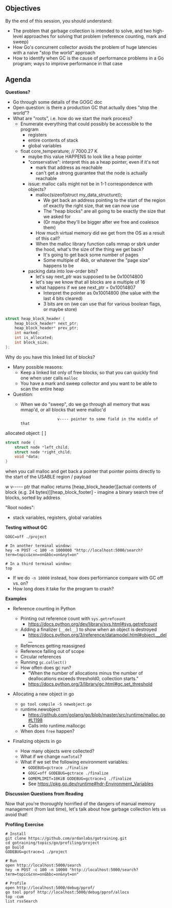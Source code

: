 ## Objectives

By the end of this session, you should understand:

- The problem that garbage collection is intended to solve, and two high-level approaches for solving that problem (reference counting, mark and sweep)
- How Go's concurrent collector avoids the problem of huge latencies with a naive "stop the world" approach
- How to identify when GC is the cause of performance problems in a Go program; ways to improve performance in that case

## Agenda

**Questions?**

- Go through some details of the GOGC doc
- Open question: is there a production GC that actually does "stop the world"?
- What are "roots", i.e. how do we start the mark process?
	- Enumerate everything that could possibly be accessible to the program
		- registers
		- entire contents of stack
		- global variables
	- float core_temperature; // 7000.27 K
		- maybe this value HAPPENS to look like a heap pointer
		- "conservative": interpret this as a heap pointer, even if it's not
			- mark that address as reachable
			- can't get a strong guarantee that the node is actually reachable
		- issue: malloc calls might not be in 1-1 correspondence with objects?
			- malloc(sizeof(struct my_data_structure));
				- We get back an address pointing to the start of the region of exactly the right size, that we can now use
				- The "heap blocks" are all going to be exactly the size that we asked for
				- (Or maybe they'll be bigger after we free and coalesce them)
			- How much virtual memory did we get from the OS as a result of this call?
			- When the malloc library function calls mmap or sbrk under the hood, what's the size of the thing we get back?
				- It's going to get back some number of pages
				- Some multiple of 4kb, or whatever the "page size" happens to be
		- packing data into low-order bits?
			- let's say next_ptr was supposed to be 0x10014800
			- let's say we know that all blocks are a multiple of 16
			- what happens if we see next_ptr = 0x10014807
				- Interpret the pointer as 0x10014800 (the value with the last 4 bits cleared)
				- 3 bits are on (we can use that for various boolean flags, or maybe store)

```c
struct heap_block_header {
	heap_block_header* next_ptr;
	heap_block_header* prev_ptr;
	int marked;
	int is_allocated;
	int block_size;
};
```

Why do you have this linked list of blocks?
- Many possible reasons:
	- Keep a linked list only of free blocks, so that you can quickly find one when user calls `malloc`
	- You have a mark and sweep collector and you want to be able to scan the entire heap
- Question:
	- When we do "sweep", do we go through all memory that was mmap'd, or all blocks that were malloc'd

						  v---- pointer to some field in the middle of that
allocated object: [                  ]

```c
struct node {
	struct node *left_child;
	struct node *right_child;
	void *data;
}
```

when you call malloc and get back a pointer
	that pointer points directly to the start of the USABLE region / payload

w                  v----- ptr that malloc returns
[heap_block_header][actual contents of block (e.g. 24 bytes)][heap_block_footer]
		- imagine a binary search tree of blocks, sorted by address

"Root nodes":
- stack variables, registers, global variables

**Testing without GC**

```
GOGC=off ./project

# In another terminal window:
hey -m POST -c 100 -n 1000000 "http://localhost:5000/search?term=topic&cnn=on&bbc=on&nyt=on"

# In a third terminal window:
top
```

- If we do `-n 10000` instead, how does performance compare with GC off vs. on?
- How long does it take for the program to crash?

**Examples**

- Reference counting in Python
	- Printing out reference count with `sys.getrefcount`
		- https://docs.python.org/dev/library/sys.html#sys.getrefcount
	- Adding a finalizer (`__del__`) to show when an object is destroyed
		- https://docs.python.org/3/reference/datamodel.html#object.__del__
	- References getting reassigned
	- Reference falling out of scope
	- Circular references
	- Running `gc.collect()`
	- How often does gc run?
		- "When the number of allocations minus the number of deallocations exceeds threshold0, collection starts."
		- https://docs.python.org/3/library/gc.html#gc.set_threshold

- Allocating a new object in go
	- `go tool compile -S newobject.go`
	- runtime.newobject
		- https://github.com/golang/go/blob/master/src/runtime/malloc.go#L1198
		- Calls into runtime.mallocgc
	- When does `free` happen?

- Finalizing objects in go
	- How many objects were collected?
	- What if we change `numTotal`?
	- What if we set the following environment variables:
		- `GODEBUG=gctrace ./finalize`
		- `GOGC=off GODEBUG=gctrace ./finalize`
		- `GOMEMLIMIT=10KiB GODEBUG=gctrace=1 ./finalize`
		- See https://pkg.go.dev/runtime#hdr-Environment_Variables

**Discussion Questions from Reading**

Now that you're thoroughly horrified of the dangers of manual memory management (from last time), let's talk about how garbage collection lets us avoid that!

**Profiling Exercise**

```
# Install
git clone https://github.com/ardanlabs/gotraining.git
cd gotraining/topics/go/profiling/project
go build
GODEBUG=gctrace=1 ./project

# Run
open http://localhost:5000/search
hey -m POST -c 100 -n 10000 "http://localhost:5000/search?term=topic&cnn=on&bbc=on&nyt=on"

# Profile
open http://localhost:5000/debug/pprof/
go tool pprof http://localhost:5000/debug/pprof/allocs
top -cum
list rssSearch
```